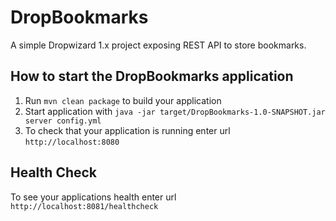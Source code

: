 # DropBookmarks

A simple Dropwizard 1.x project exposing REST API to store bookmarks.

How to start the DropBookmarks application
---

1. Run `mvn clean package` to build your application
1. Start application with `java -jar target/DropBookmarks-1.0-SNAPSHOT.jar server config.yml`
1. To check that your application is running enter url `http://localhost:8080`

Health Check
---

To see your applications health enter url `http://localhost:8081/healthcheck`
